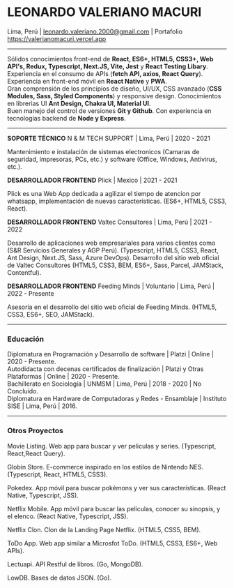 # LEONARDO VALERIANO MACURI
Lima, Perú | leonardo.valeriano.2000@gmail.com | Portafolio https://valerianomacuri.vercel.app

<hr>

Sólidos conocimientos front-end de __React, ES6+, HTML5, CSS3+, Web API's, Redux, Typescript, Next.JS, Vite, Jest__ y __React Testing Libary__. Experiencia en el consumo de APIs (__fetch API, axios, React Query__).<br>
Experiencia en front-end móvil en __React Native__ y __PWA__.<br>
Gran comprensión de los principios de diseño, UI/UX, CSS avanzado (__CSS Modules, Sass, Styled Components__) y responsive design. Conocimientos en librerias UI __Ant Design, Chakra UI, Material UI__.<br>
Buen manejo del control de versiones __Git y Github__. Con experiencia en tecnologías backend de __Node y Express__.<br>

<hr>

__SOPORTE TÉCNICO__ N & M TECH SUPPORT | Lima, Perú | 2020 - 2021

Mantenimiento e instalación de sistemas electronicos (Camaras de seguridad, impresoras, PCs, etc.) y software (Office, Windows, Antivirus, etc.).

__DESARROLLADOR FRONTEND__  Plick | Mexico | 2021 - 2021

Plick es una Web App dedicada a agilizar el tiempo de atencion por whatsapp, implementación de nuevas características. (ES6+, HTML5, CSS3, React).

__DESARROLLADOR FRONTEND__  Valtec Consultores | Lima, Perú | 2021 - 2022

Desarrollo de aplicaciones web empresariales para varios clientes como (S&R Servicios Generales y AGP Perú). (Typescript, HTML5, CSS3, React, Ant Design, Next.JS, Sass, Azure DevOps).
Desarrollo del sitio web oficial de Valtec Consultores (HTML5, CSS3, BEM, ES6+, Sass, Parcel, JAMStack, Contentful).

__DESARROLLADOR FRONTEND__  Feeding Minds | Voluntario | Lima, Perú | 2022 - Presente

Asesoría en el desarrollo del sitio web oficial de Feeding Minds. (HTML5, CSS3, ES6+, SEO, JAMStack).

<hr>

### Educación

Diplomatura en Programación y Desarrollo de software | Platzi | Online | 2020 - Presente.<br>
Autodidacta con decenas certificados de finalización | Platzi y Otras Plataformas | Online | 2020 - Presente.<br>
Bachillerato en Sociología | UNMSM | Lima, Perú | 2018 - 2020 | No Concluido.<br>
Diplomatura en Hardware de Computadoras y Redes - Ensamblaje | Instituto SISE | Lima, Perú | 2016.<br>

<hr>

### Otros Proyectos

Movie Listing. Web app para buscar y ver peliculas y series. (Typescript, React,React Query).

Globin Store. E-commerce inspirado en los estilos de Nintendo NES. (Typescript, React, HTML5, CSS3).

Pokedex. App móvil para buscar pokémons y ver sus características. (React Native, Typescript, JSS).

Netflix Mobile. App móvil para buscar las películas, conocer su sinopsis, y el elenco. (React Native, Typescript, JSS).

Netflix Clon. Clon de la Landing Page Netflix. (HTML5, CSS5, BEM).

ToDo App. Web app similar a Microsfot ToDo. (HTML5, CSS3, ES6+, Web APIs).

Lectuapi. API Restful de libros. (Go, MongoDB).

LowDB. Bases de datos JSON. (Go).
